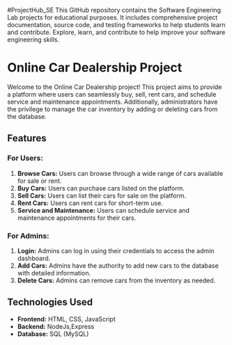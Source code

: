 #ProjectHub_SE
This GitHub repository contains the Software Engineering Lab projects for educational purposes. It includes comprehensive project documentation, source code, and testing frameworks to help students learn and contribute. Explore, learn, and contribute to help improve your software engineering skills. 

# Online Car Dealership Project

Welcome to the Online Car Dealership project! This project aims to provide a platform where users can seamlessly buy, sell, rent cars, and schedule service and maintenance appointments. Additionally, administrators have the privilege to manage the car inventory by adding or deleting cars from the database.

## Features

### For Users:

1. **Browse Cars:** Users can browse through a wide range of cars available for sale or rent.
2. **Buy Cars:** Users can purchase cars listed on the platform.
3. **Sell Cars:** Users can list their cars for sale on the platform.
4. **Rent Cars:** Users can rent cars for short-term use.
5. **Service and Maintenance:** Users can schedule service and maintenance appointments for their cars.

### For Admins:

1. **Login:** Admins can log in using their credentials to access the admin dashboard.
2. **Add Cars:** Admins have the authority to add new cars to the database with detailed information.
3. **Delete Cars:** Admins can remove cars from the inventory as needed.

## Technologies Used

- **Frontend:** HTML, CSS, JavaScript
- **Backend:** NodeJs,Express
- **Database:** SQL (MySQL)
